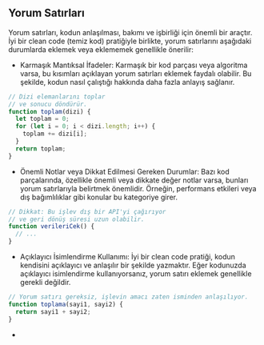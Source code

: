 ## Yorum Satırları

Yorum satırları, kodun anlaşılması, bakımı ve işbirliği için önemli bir araçtır. İyi bir clean code (temiz kod) pratiğiyle birlikte, yorum satırlarını aşağıdaki durumlarda eklemek veya eklememek genellikle önerilir:

- Karmaşık Mantıksal İfadeler: Karmaşık bir kod parçası veya algoritma varsa, bu kısımları açıklayan yorum satırları eklemek faydalı olabilir. Bu şekilde, kodun nasıl çalıştığı hakkında daha fazla anlayış sağlanır.

```js
// Dizi elemanlarını toplar
// ve sonucu döndürür.
function toplam(dizi) {
  let toplam = 0;
  for (let i = 0; i < dizi.length; i++) {
    toplam += dizi[i];
  }
  return toplam;
}
```

- Önemli Notlar veya Dikkat Edilmesi Gereken Durumlar: Bazı kod parçalarında, özellikle önemli veya dikkate değer notlar varsa, bunları yorum satırlarıyla belirtmek önemlidir. Örneğin, performans etkileri veya dış bağımlılıklar gibi konular bu kategoriye girer.

```js
// Dikkat: Bu işlev dış bir API'yi çağırıyor
// ve geri dönüş süresi uzun olabilir.
function verileriCek() {
  // ...
}
```

- Açıklayıcı İsimlendirme Kullanımı: İyi bir clean code pratiği, kodun kendisini açıklayıcı ve anlaşılır bir şekilde yazmaktır. Eğer kodunuzda açıklayıcı isimlendirme kullanıyorsanız, yorum satırı eklemek genellikle gerekli değildir.

```js
// Yorum satırı gereksiz, işlevin amacı zaten isminden anlaşılıyor.
function toplama(sayi1, sayi2) {
  return sayi1 + sayi2;
}
```

- 